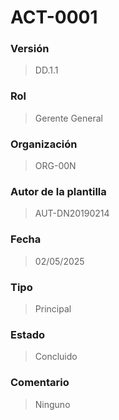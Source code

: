 # ACT-0001

### Versión

> DD.1.1

### Rol

> Gerente General		
	
### Organización

> ORG-00N

### Autor de la plantilla

> AUT-DN20190214

### Fecha

> 02/05/2025

### Tipo

> Principal

### Estado

> Concluido

### Comentario

> Ninguno


